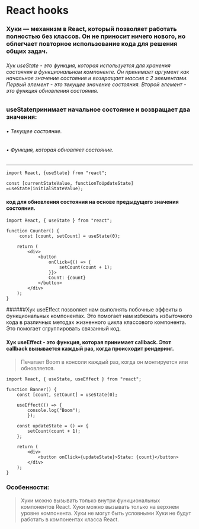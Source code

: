 # React hooks
###  Хуки — механизм в React, который позволяет работать полностью без классов. Он не приносит ничего нового, но облегчает повторное использование кода для решения общих задач.

###### Хук useState - это функция, которая используется для хранения состояния в функциональном компоненте. Он принимает аргумент как начальное значение состояния и возвращает массив с 2 элементами. Первый элемент - это текущее значение состояния. Второй элемент - это функция обновления состояния.
### useStateпринимает начальное состояние и возвращает два значения:
###### • Текущее состояние.
######   • Функция, которая обновляет состояние.
--------------------------------------------------
``` 
import React, {useState} from "react";

const [currentStateValue, functionToUpdateState] =useState(initialStateValue);
```
#### код для обновления состояния на основе предыдущего значения состояния.

```
import React, { useState } from "react";

function Counter() {
     const [count, setCount] = useState(0);

    return (
        <div>
            <button
                onClick={() => {
                    setCount(count + 1);
                }}>
                Count: {count}
            </button>
        </div>
    );
}
```
######Хук useEffect позволяет нам выполнять побочные эффекты в функциональных компонентах. Это помогает нам избежать избыточного кода в различных методах жизненного цикла классового компонента. Это помогает сгруппировать связанный код.
#### Хук useEffect - это функция, которая принимает callback. Этот callback вызывается каждый раз, когда происходит рендеринг.

> Печатает Boom в консоли каждый раз, когда он монтируется или обновляется.
```
import React, { useState, useEffect } from "react";

function Banner() {
    const [count, setCount] = useState(0);

    useEffect(() => {
        console.log("Boom");
        });

    const updateState = () => {
        setCount(count + 1);
    };

    return (
        <div>
            <button onClick={updateState}>State: {count}</button>
        </div>
    );
}
```
### Oсобенности:
> Хуки можно вызывать только внутри функциональных компонентов React.
> Хуки можно вызывать только на верхнем уровне компонента.
> Хуки не могут быть условными
> Хуки не будут работать в компонентах класса React.



